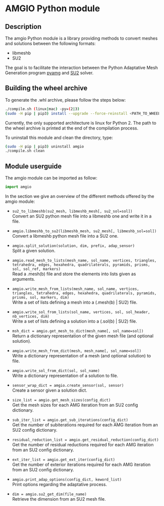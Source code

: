 # AMGIO Python module

## Description

The amgio Python module is a library providing methods to convert meshes and
solutions between the following formats:
* libmeshb
* SU2

The goal is to facilitate the interaction between the Python Adaptative Mesh
Generation program [pyamg](https://pyamg.saclay.inria.fr/) and
[SU2](https://su2code.github.io/) solver.

## Building the wheel archive

To generate the .whl archive, please follow the steps below:
```bash
./compile.sh (linux|mac) -py=(2|3)
(sudo -H pip | pip3) install --upgrade --force-reinstall <PATH_TO_WHEEL_ARCHIVE>
```
Currently, the only supported architecture is linux for Python 2.
The path to the wheel archive is printed at the end of the compilation process.

To uninstall this module and clean the directory, type:
```bash
(sudo -H pip | pip3) uninstall amgio
./compile.sh clean
```

## Module userguide

The amgio module can be imported as follow:
```python
import amgio
```

In the section we give an overview of the different methods offered by the
amgio module:

- `su2_to_libmeshb(su2_mesh, libmeshb_mesh[, su2_sol=sol])`  
Convert an SU2 python mesh file into a libmeshb one and write it in a file.  

- `amgio.libmeshb_to_su2(libmeshb_mesh, su2_mesh[, libmeshb_sol=sol])`  
Convert a libmeshb python mesh file into a SU2 one.  

- `amgio.split_solution(solution, dim, prefix, adap_sensor)`  
Split a given solution.  

- `amgio.read_mesh_to_lists(mesh_name, sol_name, vertices, triangles, tetrahedra, edges, hexahedra, quadrilaterals, pyramids, prisms, sol, sol_ref, markers)`  
Read a .mesh(b) file and store the elements into lists given as arguments.  

- `amgio.write_mesh_from_lists(mesh_name, sol_name, vertices, triangles, tetrahedra, edges, hexahedra, quadrilaterals, pyramids, prisms, sol, markers, dim)`  
Write a set of lists defining a mesh into a (.mesh(b) | SU2) file.  

- `amgio.write_sol_from_lists(sol_name, vertices, sol, sol_header, nb_vertices, dim)`  
Write a set of lists defining a solution into a (.sol(b) | SU2) file.  

- `msh_dict = amgio.get_mesh_to_dict(mesh_name[, sol_name=sol])`  
Return a dictionary representation of the given mesh file (and optional solution).  

- `amgio.write_mesh_from_dict(mesh, mesh_name[, sol_name=sol])`  
Write a dictionary representation of a mesh (and optional solution) to file.  

- `amgio.write_sol_from_dict(sol, sol_name)`  
Write a dictionary representation of a solution to file.  

- `sensor_wrap_dict = amgio.create_sensor(sol, sensor)`  
Create a sensor given a solution dict.  

- `size_list = amgio.get_mesh_sizes(config_dict)`  
Get the mesh sizes for each AMG iteration from an SU2 config dictionary.  

- `sub_iter_list = amgio.get_sub_iterations(config_dict)`  
Get the number of subiterations required for each AMG iteration from an
SU2 config dictionary.  

- `residual_reduction_list = amgio.get_residual_reduction(config_dict)`  
Get the number of residual reductions required for each AMG iteration
from an SU2 config dictionary.  

- `ext_iter_list = amgio.get_ext_iter(config_dict)`  
Get the number of exterior iterations required for each AMG iteration
from an SU2 config dictionary.  

- `amgio.print_adap_options(config_dict, keword_list)`  
Print options regarding the adaptative process.  

- `dim = amgio.su2_get_dim(file_name)`  
Retrieve the dimension from an SU2 mesh file.
